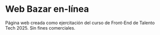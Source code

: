 
Web Bazar en-línea
==================

Página web creada como ejercitación del curso de Front-End de Talento Tech 2025.
Sin fines comerciales.
